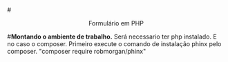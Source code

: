 #<center>Formulário em PHP</center>

#<strong>Montando o ambiente de trabalho.</strong>
Será necessario ter php instalado.
E no caso o composer.
Primeiro execute o comando de instalação phinx pelo composer.
"composer require robmorgan/phinx"

